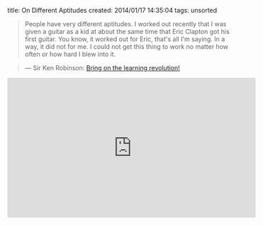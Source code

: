 title: On Different Aptitudes
created: 2014/01/17 14:35:04
tags: unsorted

> People have very different aptitudes. I worked out recently that I was given a guitar as a kid at about the same time that Eric Clapton got his first guitar. You know, it worked out for Eric, that's all I'm saying. In a way, it did not for me. I could not get this thing to work no matter how often or how hard I blew into it.

> — Sir Ken Robinson: [Bring on the learning revolution!](http://www.ted.com/talks/sir_ken_robinson_bring_on_the_revolution.html)

<iframe src="http://embed.ted.com/talks/sir_ken_robinson_bring_on_the_revolution.html" width="560" height="315" frameborder="0" scrolling="no" webkitAllowFullScreen mozallowfullscreen allowFullScreen></iframe>
